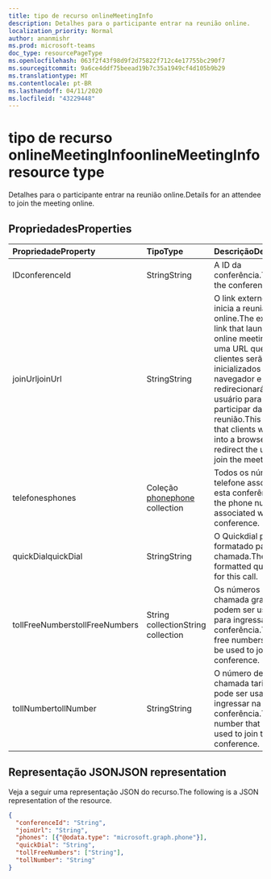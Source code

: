 ```yaml
---
title: tipo de recurso onlineMeetingInfo
description: Detalhes para o participante entrar na reunião online.
localization_priority: Normal
author: ananmishr
ms.prod: microsoft-teams
doc_type: resourcePageType
ms.openlocfilehash: 063f2f43f98d9f2d75822f712c4e17755bc290f7
ms.sourcegitcommit: 9a6ce4ddf75beead19b7c35a1949cf4d105b9b29
ms.translationtype: MT
ms.contentlocale: pt-BR
ms.lasthandoff: 04/11/2020
ms.locfileid: "43229448"
---
```

# <a name="onlinemeetinginfo-resource-type"></a><span data-ttu-id="3a737-103">tipo de recurso onlineMeetingInfo</span><span class="sxs-lookup"><span data-stu-id="3a737-103">onlineMeetingInfo resource type</span></span>

<span data-ttu-id="3a737-104">Detalhes para o participante entrar na reunião online.</span><span class="sxs-lookup"><span data-stu-id="3a737-104">Details for an attendee to join the meeting online.</span></span>

## <a name="properties"></a><span data-ttu-id="3a737-105">Propriedades</span><span class="sxs-lookup"><span data-stu-id="3a737-105">Properties</span></span>

| <span data-ttu-id="3a737-106">Propriedade</span><span class="sxs-lookup"><span data-stu-id="3a737-106">Property</span></span>     | <span data-ttu-id="3a737-107">Tipo</span><span class="sxs-lookup"><span data-stu-id="3a737-107">Type</span></span>        | <span data-ttu-id="3a737-108">Descrição</span><span class="sxs-lookup"><span data-stu-id="3a737-108">Description</span></span> |
|:-------------|:------------|:------------|
|<span data-ttu-id="3a737-109">ID</span><span class="sxs-lookup"><span data-stu-id="3a737-109">conferenceId</span></span>|<span data-ttu-id="3a737-110">String</span><span class="sxs-lookup"><span data-stu-id="3a737-110">String</span></span>| <span data-ttu-id="3a737-111">A ID da conferência.</span><span class="sxs-lookup"><span data-stu-id="3a737-111">The ID of the conference.</span></span>|
|<span data-ttu-id="3a737-112">joinUrl</span><span class="sxs-lookup"><span data-stu-id="3a737-112">joinUrl</span></span>|<span data-ttu-id="3a737-113">String</span><span class="sxs-lookup"><span data-stu-id="3a737-113">String</span></span>| <span data-ttu-id="3a737-114">O link externo que inicia a reunião online.</span><span class="sxs-lookup"><span data-stu-id="3a737-114">The external link that launches the online meeting.</span></span> <span data-ttu-id="3a737-115">Esta é uma URL que os clientes serão inicializados em um navegador e redirecionará o usuário para participar da reunião.</span><span class="sxs-lookup"><span data-stu-id="3a737-115">This is a URL that clients will launch into a browser and will redirect the user to join the meeting.</span></span>|
|<span data-ttu-id="3a737-116">telefones</span><span class="sxs-lookup"><span data-stu-id="3a737-116">phones</span></span>|<span data-ttu-id="3a737-117">Coleção [phone](phone.md)</span><span class="sxs-lookup"><span data-stu-id="3a737-117">[phone](phone.md) collection</span></span>| <span data-ttu-id="3a737-118">Todos os números de telefone associados a esta conferência.</span><span class="sxs-lookup"><span data-stu-id="3a737-118">All of the phone numbers associated with this conference.</span></span>|
|<span data-ttu-id="3a737-119">quickDial</span><span class="sxs-lookup"><span data-stu-id="3a737-119">quickDial</span></span>|<span data-ttu-id="3a737-120">String</span><span class="sxs-lookup"><span data-stu-id="3a737-120">String</span></span>| <span data-ttu-id="3a737-121">O Quickdial pré-formatado para esta chamada.</span><span class="sxs-lookup"><span data-stu-id="3a737-121">The pre-formatted quickdial for this call.</span></span>|
|<span data-ttu-id="3a737-122">tollFreeNumbers</span><span class="sxs-lookup"><span data-stu-id="3a737-122">tollFreeNumbers</span></span>|<span data-ttu-id="3a737-123">String collection</span><span class="sxs-lookup"><span data-stu-id="3a737-123">String collection</span></span>| <span data-ttu-id="3a737-124">Os números de chamada gratuita que podem ser usados para ingressar na conferência.</span><span class="sxs-lookup"><span data-stu-id="3a737-124">The toll free numbers that can be used to join the conference.</span></span>|
|<span data-ttu-id="3a737-125">tollNumber</span><span class="sxs-lookup"><span data-stu-id="3a737-125">tollNumber</span></span>|<span data-ttu-id="3a737-126">String</span><span class="sxs-lookup"><span data-stu-id="3a737-126">String</span></span>| <span data-ttu-id="3a737-127">O número de chamada tarifada que pode ser usado para ingressar na conferência.</span><span class="sxs-lookup"><span data-stu-id="3a737-127">The toll number that can be used to join the conference.</span></span>|

## <a name="json-representation"></a><span data-ttu-id="3a737-128">Representação JSON</span><span class="sxs-lookup"><span data-stu-id="3a737-128">JSON representation</span></span>

<span data-ttu-id="3a737-129">Veja a seguir uma representação JSON do recurso.</span><span class="sxs-lookup"><span data-stu-id="3a737-129">The following is a JSON representation of the resource.</span></span>

<!-- {
  "blockType": "resource",
  "@odata.type": "microsoft.graph.onlineMeetingInfo"
}-->

```json
{
  "conferenceId": "String",
  "joinUrl": "String",
  "phones": [{"@odata.type": "microsoft.graph.phone"}],
  "quickDial": "String",
  "tollFreeNumbers": ["String"],
  "tollNumber": "String"
}
```

<!-- uuid: 16cd6b66-4b1a-43a1-adaf-3a886856ed98
2019-02-04 14:57:30 UTC -->
<!-- {
  "type": "#page.annotation",
  "description": "onlineMeetingInfo resource",
  "keywords": "",
  "section": "documentation",
  "tocPath": ""
}-->
